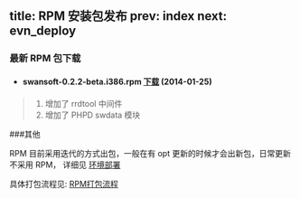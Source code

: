 title: RPM 安装包发布 
prev: index
next: evn_deploy
---

### 最新 RPM 包下载

- #### swansoft-0.2.2-beta.i386.rpm [下载](http://pan.baidu.com/s/1sjIuKVV) (2014-01-25)

> 1. 增加了 rrdtool 中间件
> 2. 增加了 PHPD swdata 模块

###其他

RPM 目前采用迭代的方式出包，一般在有 opt 更新的时候才会出新包，日常更新不采用 RPM， 详细见 [环境部署](evn_deploy.html)

具体打包流程见: [RPM打包流程]()

